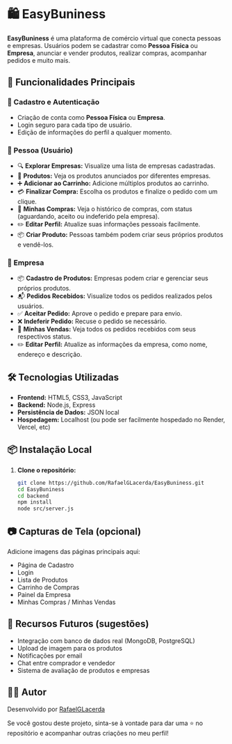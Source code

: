 # 🛍️ EasyBuniness

**EasyBuniness** é uma plataforma de comércio virtual que conecta pessoas e empresas. Usuários podem se cadastrar como **Pessoa Física** ou **Empresa**, anunciar e vender produtos, realizar compras, acompanhar pedidos e muito mais.

## 🚀 Funcionalidades Principais

### 👤 Cadastro e Autenticação
- Criação de conta como **Pessoa Física** ou **Empresa**.
- Login seguro para cada tipo de usuário.
- Edição de informações do perfil a qualquer momento.

### 🧑 Pessoa (Usuário)
- 🔍 **Explorar Empresas:** Visualize uma lista de empresas cadastradas.
- 🛒 **Produtos:** Veja os produtos anunciados por diferentes empresas.
- ➕ **Adicionar ao Carrinho:** Adicione múltiplos produtos ao carrinho.
- 💳 **Finalizar Compra:** Escolha os produtos e finalize o pedido com um clique.
- 🧾 **Minhas Compras:** Veja o histórico de compras, com status (aguardando, aceito ou indeferido pela empresa).
- ✏️ **Editar Perfil:** Atualize suas informações pessoais facilmente.
- 📦 **Criar Produto:** Pessoas também podem criar seus próprios produtos e vendê-los.

### 🏢 Empresa
- 📦 **Cadastro de Produtos:** Empresas podem criar e gerenciar seus próprios produtos.
- 📬 **Pedidos Recebidos:** Visualize todos os pedidos realizados pelos usuários.
- ✅ **Aceitar Pedido:** Aprove o pedido e prepare para envio.
- ❌ **Indeferir Pedido:** Recuse o pedido se necessário.
- 🧾 **Minhas Vendas:** Veja todos os pedidos recebidos com seus respectivos status.
- ✏️ **Editar Perfil:** Atualize as informações da empresa, como nome, endereço e descrição.

## 🛠️ Tecnologias Utilizadas

- **Frontend:** HTML5, CSS3, JavaScript
- **Backend:** Node.js, Express
- **Persistência de Dados:** JSON local
- **Hospedagem:** Localhost (ou pode ser facilmente hospedado no Render, Vercel, etc)

## 📦 Instalação Local

1. **Clone o repositório:**
   ```bash
   git clone https://github.com/RafaelGLacerda/EasyBuniness.git
   cd EasyBuniness
   cd backend
   npm install
   node src/server.js

## 📷 Capturas de Tela (opcional)

Adicione imagens das páginas principais aqui:
- Página de Cadastro
- Login
- Lista de Produtos
- Carrinho de Compras
- Painel da Empresa
- Minhas Compras / Minhas Vendas

## 📌 Recursos Futuros (sugestões)

- Integração com banco de dados real (MongoDB, PostgreSQL)
- Upload de imagem para os produtos
- Notificações por email
- Chat entre comprador e vendedor
- Sistema de avaliação de produtos e empresas

## 🧑‍💻 Autor

Desenvolvido por [RafaelGLacerda](https://github.com/RafaelGLacerda)

Se você gostou deste projeto, sinta-se à vontade para dar uma ⭐ no repositório e acompanhar outras criações no meu perfil!

